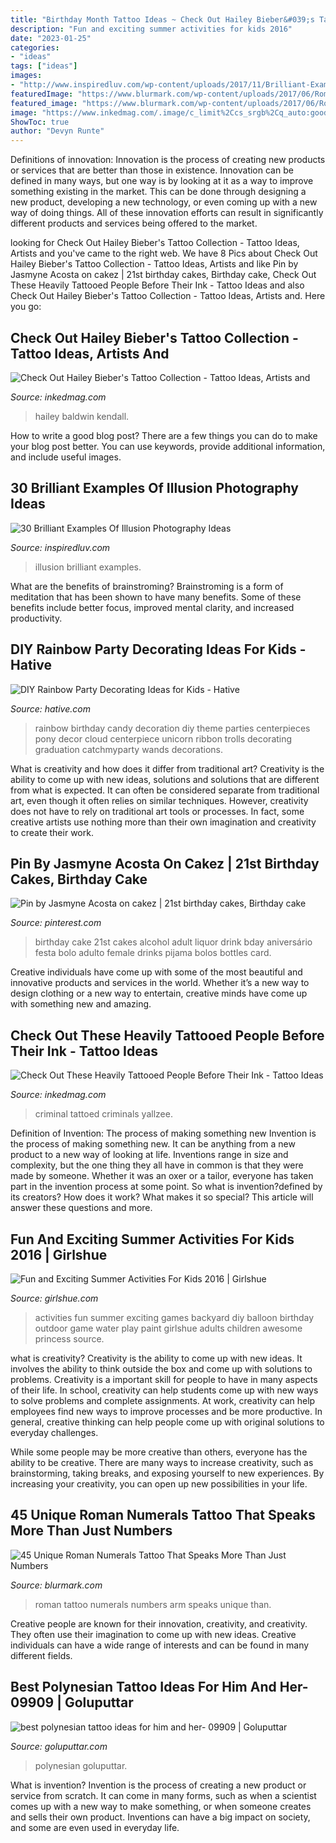 ```yaml
---
title: "Birthday Month Tattoo Ideas ~ Check Out Hailey Bieber&#039;s Tattoo Collection"
description: "Fun and exciting summer activities for kids 2016"
date: "2023-01-25"
categories:
- "ideas"
tags: ["ideas"]
images:
- "http://www.inspiredluv.com/wp-content/uploads/2017/11/Brilliant-Examples-Of-Illusion-Photography-Ideas-12.jpg"
featuredImage: "https://www.blurmark.com/wp-content/uploads/2017/06/Roman-Numerals-Tattoo-On-Arm.jpg"
featured_image: "https://www.blurmark.com/wp-content/uploads/2017/06/Roman-Numerals-Tattoo-On-Arm.jpg"
image: "https://www.inkedmag.com/.image/c_limit%2Ccs_srgb%2Cq_auto:good%2Cw_700/MTY4NDcwNTgwMjAxMjY4MzAw/8358923.png"
ShowToc: true
author: "Devyn Runte"
---
```



Definitions of innovation:
Innovation is the process of creating new products or services that are better than those in existence. Innovation can be defined in many ways, but one way is by looking at it as a way to improve something existing in the market. This can be done through designing a new product, developing a new technology, or even coming up with a new way of doing things. All of these innovation efforts can result in significantly different products and services being offered to the market.

	

		
looking for Check Out Hailey Bieber&#039;s Tattoo Collection - Tattoo Ideas, Artists and you've came to the right web. We have 8 Pics about Check Out Hailey Bieber&#039;s Tattoo Collection - Tattoo Ideas, Artists and like Pin by Jasmyne Acosta on cakez | 21st birthday cakes, Birthday cake, Check Out These Heavily Tattooed People Before Their Ink - Tattoo Ideas and also Check Out Hailey Bieber&#039;s Tattoo Collection - Tattoo Ideas, Artists and. Here you go:
		
    
## Check Out Hailey Bieber&#039;s Tattoo Collection - Tattoo Ideas, Artists And

<img loading=lazy src="https://www.inkedmag.com/.image/c_limit%2Ccs_srgb%2Cq_auto:good%2Cw_700/MTY4NDcwNTgwMjAxMjY4MzAw/8358923.png" onerror="this.onerror=null;this.src='https://tse1.mm.bing.net/th?id=OIP.ziNJ_Bk6lQ1iQhNYZewjmwHaNJ&amp;pid=15.1';" alt="Check Out Hailey Bieber&#039;s Tattoo Collection - Tattoo Ideas, Artists and">

_Source: inkedmag.com_

>hailey baldwin kendall. 

	

How to write a good blog post?
There are a few things you can do to make your blog post better. You can use keywords, provide additional information, and include useful images.

    
## 30 Brilliant Examples Of Illusion Photography Ideas

<img loading=lazy src="http://www.inspiredluv.com/wp-content/uploads/2017/11/Brilliant-Examples-Of-Illusion-Photography-Ideas-12.jpg" onerror="this.onerror=null;this.src='https://tse2.mm.bing.net/th?id=OIP.qJWkZu2g_ZA8_i8CTcuI-wHaKi&amp;pid=15.1';" alt="30 Brilliant Examples Of Illusion Photography Ideas">

_Source: inspiredluv.com_

>illusion brilliant examples. 

	

What are the benefits of brainstroming?
Brainstroming is a form of meditation that has been shown to have many benefits. Some of these benefits include better focus, improved mental clarity, and increased productivity.

    
## DIY Rainbow Party Decorating Ideas For Kids - Hative

<img loading=lazy src="https://hative.com/wp-content/uploads/2014/11/diy-rainbow-party-decorating-ideas/4-candy-decoration.jpg" onerror="this.onerror=null;this.src='https://tse2.mm.bing.net/th?id=OIP.GfTxgQhCKywEmuWykiSTCAHaLG&amp;pid=15.1';" alt="DIY Rainbow Party Decorating Ideas for Kids - Hative">

_Source: hative.com_

>rainbow birthday candy decoration diy theme parties centerpieces pony decor cloud centerpiece unicorn ribbon trolls decorating graduation catchmyparty wands decorations. 

	

What is creativity and how does it differ from traditional art?
Creativity is the ability to come up with new ideas, solutions and solutions that are different from what is expected. It can often be considered separate from traditional art, even though it often relies on similar techniques. However, creativity does not have to rely on traditional art tools or processes. In fact, some creative artists use nothing more than their own imagination and creativity to create their work.

    
## Pin By Jasmyne Acosta On Cakez | 21st Birthday Cakes, Birthday Cake

<img loading=lazy src="https://i.pinimg.com/736x/0f/d0/af/0fd0af7f2a1a2e0c3cd8f1048b82dae4.jpg" onerror="this.onerror=null;this.src='https://tse1.mm.bing.net/th?id=OIP.IDj-zYONINjuMF85jFx5PgHaJ4&amp;pid=15.1';" alt="Pin by Jasmyne Acosta on cakez | 21st birthday cakes, Birthday cake">

_Source: pinterest.com_

>birthday cake 21st cakes alcohol adult liquor drink bday aniversário festa bolo adulto female drinks pijama bolos bottles card. 

	

Creative individuals have come up with some of the most beautiful and innovative products and services in the world. Whether it’s a new way to design clothing or a new way to entertain, creative minds have come up with something new and amazing.

    
## Check Out These Heavily Tattooed People Before Their Ink - Tattoo Ideas

<img loading=lazy src="https://www.inkedmag.com/.image/t_share/MTYyMzIxMjgyNTE4NDkyNTM3/tattoed-con_1133707c.jpg" onerror="this.onerror=null;this.src='https://tse3.mm.bing.net/th?id=OIP.K8hvL2rp5psCvqdBIaLmswHaEo&amp;pid=15.1';" alt="Check Out These Heavily Tattooed People Before Their Ink - Tattoo Ideas">

_Source: inkedmag.com_

>criminal tattoed criminals yallzee. 

	

Definition of Invention: The process of making something new
Invention is the process of making something new. It can be anything from a new product to a new way of looking at life. Inventions range in size and complexity, but the one thing they all have in common is that they were made by someone. Whether it was an oxer or a tailor, everyone has taken part in the invention process at some point. So what is invention?defined by its creators? How does it work? What makes it so special? This article will answer these questions and more.

    
## Fun And Exciting Summer Activities For Kids 2016 | Girlshue

<img loading=lazy src="http://www.girlshue.com/wp-content/uploads/2016/07/Fun-and-Exciting-Summer-Activities-For-Kids-2016-9.jpg" onerror="this.onerror=null;this.src='https://tse3.mm.bing.net/th?id=OIP.XAIqKt5T-7w1sNZ4hFAAIgHaLp&amp;pid=15.1';" alt="Fun and Exciting Summer Activities For Kids 2016 | Girlshue">

_Source: girlshue.com_

>activities fun summer exciting games backyard diy balloon birthday outdoor game water play paint girlshue adults children awesome princess source. 

	

what is creativity?
Creativity is the ability to come up with new ideas. It involves the ability to think outside the box and come up with solutions to problems.
Creativity is a important skill for people to have in many aspects of their life. In school, creativity can help students come up with new ways to solve problems and complete assignments. At work, creativity can help employees find new ways to improve processes and be more productive. In general, creative thinking can help people come up with original solutions to everyday challenges.

While some people may be more creative than others, everyone has the ability to be creative. There are many ways to increase creativity, such as brainstorming, taking breaks, and exposing yourself to new experiences. By increasing your creativity, you can open up new possibilities in your life.

    
## 45 Unique Roman Numerals Tattoo That Speaks More Than Just Numbers

<img loading=lazy src="https://www.blurmark.com/wp-content/uploads/2017/06/Roman-Numerals-Tattoo-On-Arm.jpg" onerror="this.onerror=null;this.src='https://tse1.mm.bing.net/th?id=OIP.8z1dZKMg_jnDpB6mX7Ni_AHaNd&amp;pid=15.1';" alt="45 Unique Roman Numerals Tattoo That Speaks More Than Just Numbers">

_Source: blurmark.com_

>roman tattoo numerals numbers arm speaks unique than. 

	

Creative people are known for their innovation, creativity, and creativity. They often use their imagination to come up with new ideas. Creative individuals can have a wide range of interests and can be found in many different fields.

    
## Best Polynesian Tattoo Ideas For Him And Her- 09909 | Goluputtar

<img loading=lazy src="http://www.goluputtar.com/wp-content/uploads/2018/03/best-polynesian-tattoo-ideas-for-him-and-her-09909.jpg" onerror="this.onerror=null;this.src='https://tse2.mm.bing.net/th?id=OIP.oNcN4y4PPKa9jCJHSlfdfwHaKF&amp;pid=15.1';" alt="best polynesian tattoo ideas for him and her- 09909 | Goluputtar">

_Source: goluputtar.com_

>polynesian goluputtar. 

	

What is invention?
Invention is the process of creating a new product or service from scratch. It can come in many forms, such as when a scientist comes up with a new way to make something, or when someone creates and sells their own product. Inventions can have a big impact on society, and some are even used in everyday life.

